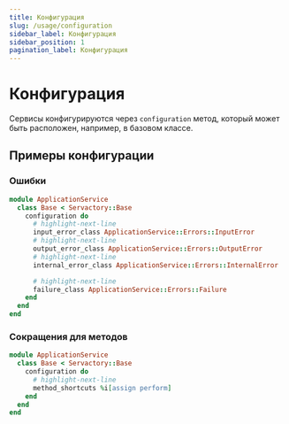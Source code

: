 ```yaml
---
title: Конфигурация
slug: /usage/configuration
sidebar_label: Конфигурация
sidebar_position: 1
pagination_label: Конфигурация
---
```


# Конфигурация

Сервисы конфигурируются через `configuration` метод, который может быть расположен, например, в базовом классе.

## Примеры конфигурации

### Ошибки

```ruby title="app/services/application_service/base.rb"
module ApplicationService
  class Base < Servactory::Base
    configuration do
      # highlight-next-line
      input_error_class ApplicationService::Errors::InputError
      # highlight-next-line
      output_error_class ApplicationService::Errors::OutputError
      # highlight-next-line
      internal_error_class ApplicationService::Errors::InternalError

      # highlight-next-line
      failure_class ApplicationService::Errors::Failure
    end
  end
end
```

### Сокращения для методов

```ruby title="app/services/application_service/base.rb"
module ApplicationService
  class Base < Servactory::Base
    configuration do
      # highlight-next-line
      method_shortcuts %i[assign perform]
    end
  end
end
```

